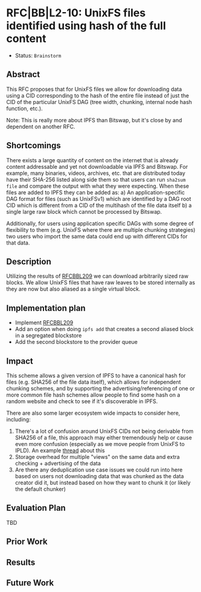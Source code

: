 # RFC|BB|L2-10: UnixFS files identified using hash of the full content

* Status: `Brainstorm`

## Abstract

This RFC proposes that for UnixFS files we allow for downloading data using a CID corresponding to the hash of the entire file instead of just the CID of the particular UnixFS DAG (tree width, chunking, internal node hash function, etc.).

Note: This is really more about IPFS than Bitswap, but it's close by and dependent on another RFC.

## Shortcomings

There exists a large quantity of content on the internet that is already content addressable and yet not downloadable via IPFS and Bitswap. For example, many binaries, videos, archives, etc. that are distributed today have their SHA-256 listed along side them so that users can run `sha2sum file` and compare the output with what they were expecting. When these files are added to IPFS they can be added as: a) An application-specific DAG format for files (such as UnixFSv1) which are identified by a DAG root CID which is different from a CID of the multihash of the file data itself b) a single large raw block which cannot be processed by Bitswap.

Additionally, for users using application specific DAGs with some degree of flexibility to them (e.g. UnixFS where there are multiple chunking strategies) two users who import the same data could end up with different CIDs for that data.

## Description

Utilizing the results of [RFCBBL209](../rfcBBL209/README.md) we can download arbitrarily sized raw blocks. We allow UnixFS files that have raw leaves to be stored internally as they are now but also aliased as a single virtual block.

## Implementation plan

* Implement [RFCBBL209](../rfcBBL209/README.md)
* Add an option when doing `ipfs add` that creates a second aliased block in a segregated blockstore
* Add the second blockstore to the provider queue

## Impact

This scheme allows a given version of IPFS to have a canonical hash for files (e.g. SHA256 of the file data itself), which allows for independent chunking schemes, and by supporting the advertising/referencing of one or more common file hash schemes allow people to find some hash on a random website and check to see if it's discoverable in IPFS.

There are also some larger ecosystem wide impacts to consider here, including:

1. There's a lot of confusion around UnixFS CIDs not being derivable from SHA256 of a file, this approach may either tremendously help or cause even more confusion (especially as we move people from UnixFS to IPLD). An example [thread](https://discuss.ipfs.io/t/cid-concept-is-broken/9733) about this
2. Storage overhead for multiple "views" on the same data and extra checking + advertising of the data
3. Are there any deduplication use case issues we could run into here based on users not downloading data that was chunked as the data creator did it, but instead based on how they want to chunk it (or likely the default chunker)

## Evaluation Plan

TBD

## Prior Work

## Results

## Future Work
